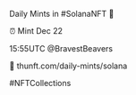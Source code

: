 Daily Mints in #SolanaNFT 🚀

⏰ Mint Dec 22

15:55UTC @BravestBeavers

🔗 thunft.com/daily-mints/solana

#NFTCollections